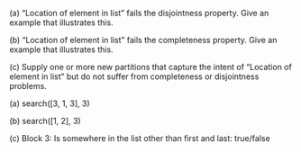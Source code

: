 (a) “Location of element in list” fails the disjointness property. Give
an example that illustrates this.

(b) “Location of element in list” fails the completeness property.
Give an example that illustrates this.

(c) Supply one or more new partitions that capture the intent of
“Location of element in list” but do not suffer from
completeness or disjointness problems.

(a) search([3, 1, 3], 3)

(b) search([1, 2], 3)

(c) Block 3: Is somewhere in the list other than first and last: true/false